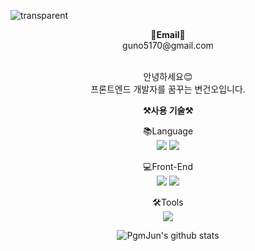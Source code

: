 ![transparent](https://capsule-render.vercel.app/api?type=transparent&fontColor=3d76ff&text=Guno's%20GitHub%20&height=150&fontSize=60&desc!&descAlignY=75&descAlign=60)

<!-- <img src="https://img.shields.io/badge/Test-색상?style=flat-square&logo=아이콘이름&logoColor=white"/> -->

<!-- <a href="https://velog.io/@bgo517"><img src="https://img.shields.io/badge/velog-1DBF73?style=flat-square&logo=Vimeo&logoColor=white"/></a> -->

<div align='center'>
 <Strong>📧Email📧</Strong><br>guno5170@gmail.com<br>
</div>

<br>

<p align="center">
안녕하세요😊<br>
프론트엔드 개발자를 꿈꾸는 변건오입니다.<br>
</p>


<p align="center">
    <Strong>⚒️사용 기술⚒️</Strong><br>
</p>

<p align="center" display="inline-block">
    📚Language <br>
    <img src="https://img.shields.io/badge/JavaScript-F7DF1E?style=flat-square&logo=JavaScript&logoColor=white"/>
    <img src="https://img.shields.io/badge/TypeScript-007ACC?style=flat-square&logo=typescript&logoColor=white"/>
</p>

<p align="center" display="inline-block">
    💻Front-End <br>
    <img src="https://img.shields.io/badge/React-61DAFB?style=flat-square&logo=React&logoColor=black"/>
    <img src="https://img.shields.io/badge/Storybook-FF4785?style=flat-square&logo=Storybook&logoColor=white"/>
</p>

<p align="center" display="inline-block">
    🛠Tools <br>
 <img src="https://img.shields.io/badge/Visual Studio Code-007ACC?style=flat-square&logo=Visual Studio Code&logoColor=white"/>
</p>

<div align="center">
    
![PgmJun's github stats](https://github-readme-stats.vercel.app/api?username=guno517&show_icons=true)
<!--[![Solved.ac Profile](http://mazassumnida.wtf/api/v2/generate_badge?boj=guno5170)](https://solved.ac/guno5170/)-->
    
</div>



<!--
**guno517/guno517** is a ✨ _special_ ✨ repository because its `README.md` (this file) appears on your GitHub profile.

Here are some ideas to get you started:

- 🔭 I’m currently working on ...
- 🌱 I’m currently learning ...
- 👯 I’m looking to collaborate on ...
- 🤔 I’m looking for help with ...
- 💬 Ask me about ...
- 📫 How to reach me: ...
- 😄 Pronouns: ...
- ⚡ Fun fact: ...
-->

